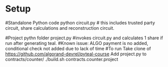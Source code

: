 # Setup

#Standalone Python code 
python circuit.py # this includes trusted party circuit, share calculations and reconstruction circuit. 

#Project pythn folder
project.py #invokes circuit.py and calculates 1 share if run after generating teal. 
#Known issue: ALGO payment is no added, conditional check not added due to lack of time 
#To run
Take clone of https://github.com/algorand-devrel/pyteal-course
Add project.py to contracts/counter/ 
./build.sh contracts.counter.project
